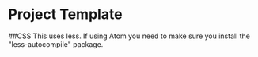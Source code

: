 # Project Template


##CSS
This uses less. If using Atom you need to make sure you install the "less-autocompile" package.
